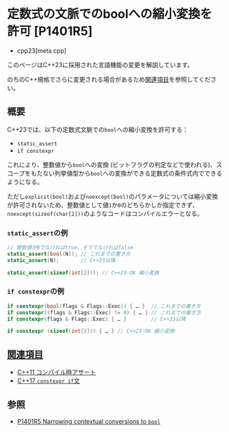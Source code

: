 # 定数式の文脈でのboolへの縮小変換を許可 [P1401R5]
* cpp23[meta cpp]

<!-- start lang caution -->

このページはC++23に採用された言語機能の変更を解説しています。

のちのC++規格でさらに変更される場合があるため[関連項目](#relative-page)を参照してください。

<!-- last lang caution -->

## 概要
C++23では、以下の定数式文脈での`bool`への縮小変換を許可する：

- `static_assert`
- `if constexpr`

これにより、整数値から`bool`への変換 (ビットフラグの判定などで使われる)、スコープをもたない列挙値型から`bool`への変換ができる定数式の条件式内でできるようになる。

ただし`explicit(bool)`および`noexcept(bool)`のパラメータについては縮小変換が許可されないため、整数値として値`1`か`0`のどちらかしか指定できず、`noexcept(sizeof(char[2]))`のようなコードはコンパイルエラーとなる。


### `static_assert`の例

```cpp
// 整数値が0でなければtrue、そうでなければfalse
static_assert(bool(N)); // これまでの書き方
static_assert(N);       // C++23以降

static_assert(sizeof(int[2])); // C++23:OK 縮小変換
```

### `if constexpr`の例
```cpp
if constexpr(bool(flags & Flags::Exec)) { … }  // これまでの書き方
if constexpr((flags & Flags::Exec) != 0) { … } // これまでの書き方
if constexpr(flags & Flags::Exec) { … }        // C++23以降

if constexpr (sizeof(int[2])) { … } // C++23:OK 縮小変換
```

## <a id="relative-page" href="#relative-page">関連項目</a>
- [C++11 コンパイル時アサート](/lang/cpp11/static_assert.md)
- [C++17 `constexpr if`文](/lang/cpp17/if_constexpr.md)


## 参照
- [P1401R5 Narrowing contextual conversions to `bool`](https://www.open-std.org/jtc1/sc22/wg21/docs/papers/2021/p1401r5.html)
